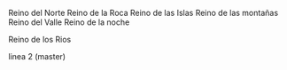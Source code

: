 Reino del Norte
Reino de la Roca
Reino de las Islas
Reino de las montañas
Reino del Valle
Reino de la noche









Reino de los Rios



linea 2 (master)







